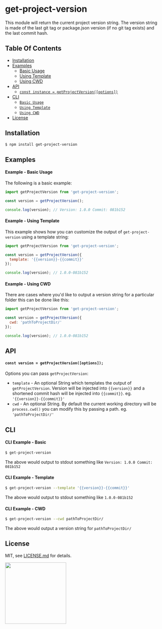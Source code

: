 # get-project-version

This module will return the current project version string. The version string is made of the last git tag or package.json version (if no git tag exists) and the last commit hash.

## Table Of Contents

- [Installation](#installation)
- [Examples](#examples)
  + [Basic Usage](#example-basic-usage)
  + [Using Template](#example-using-template)
  + [Using CWD](#example-using-cwd)
- [API](#api)
  + [`const instance = getProjectVersion([options])`](#const-instance-getprojectversion-options)
- [CLI](#cli)
  + [`Basic Usage`](#cli-example-basic)
  + [`Using Template`](#cli-example-template)
  + [`Using CWD`](#cli-example-cwd)
- [License](http://github.com/Shopify/get-project-version/blob/master/LICENSE.md)

## Installation
```bash
$ npm install get-project-version
```

## Examples

#### Example - Basic Usage

The following is a basic example:

```javascript
import getProjectVersion from 'get-project-version';

const version = getProjectVersion();

console.log(version); // Version: 1.0.0 Commit: 081b152
```

#### Example - Using Template

This example shows how you can customize the output of `get-project-version` using a template string:

```javascript
import getProjectVersion from 'get-project-version';

const version = getProjectVersion({
  template: '{{version}}-{{commit}}'
});

console.log(version); // 1.0.0-081b152
```

#### Example - Using CWD

There are cases where you'd like to output a version string for a particular folder this can be done like this:

```javascript
import getProjectVersion from 'get-project-version';

const version = getProjectVersion({
  cwd: 'pathToProjectDir/'
});

console.log(version); // 1.0.0-081b152
```

## API

#### `const version = getProjectVersion([options]);`

Options you can pass `getProjectVersion`:
- `template` - An optional String which templates the output of `getProjectVersion`. Version will be injected into `{{version}}` and a shortened commit hash will be injected into `{{commit}}`. eg. `'{{version}}-{{commit}}'`
- `cwd` - An optional String. By default the current working directory will be `process.cwd()` you can modify this by passing a path. eg. `'pathToProjectDir/'`

## CLI

#### CLI Example - Basic

```bash
$ get-project-version
```

The above would output to stdout something like `Version: 1.0.0 Commit: 081b152`

#### CLI Example - Template

```bash
$ get-project-version --template '{{version}}-{{commit}}'
```

The above would output to stdout something like `1.0.0-081b152`

#### CLI Example - CWD

```bash
$ get-project-version --cwd pathToProjectDir/
```

The above would output a version string for `pathToProjectDir/`


## License

MIT, see [LICENSE.md](http://github.com/Shopify/get-project-version/blob/master/LICENSE.md) for details.

<img src="https://cdn.shopify.com/shopify-marketing_assets/builds/19.0.0/shopify-full-color-black.svg" width="200" />
